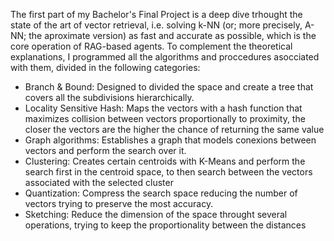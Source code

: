 The first part of my Bachelor's Final Project is a deep dive trhought the state of the art of vector retrieval, i.e. solving k-NN (or; more precisely, A-NN; the aproximate version) as fast and accurate as possible, 
which is the core operation of RAG-based agents. To complement the theoretical explanations, I programmed all the algorithms and proccedures asocciated with them, divided in the following categories:

- Branch & Bound: Designed to divided the space and create a tree that covers all the subdivisions hierarchically.
- Locality Sensitive Hash: Maps the vectors with a hash function that maximizes collision between vectors proportionally to proximity, the closer the vectors are the higher the chance of returning the same value
- Graph algorithms: Establishes a graph that models conexions between vectors and perform the search over it.
- Clustering: Creates certain centroids with K-Means and perform the search first in the centroid space, to then search between the vectors associated with the selected cluster
- Quantization: Compress the search space reducing the number of vectors trying to preserve the most accuracy.
- Sketching: Reduce the dimension of the space throught several operations, trying to keep the proportionality between the distances
